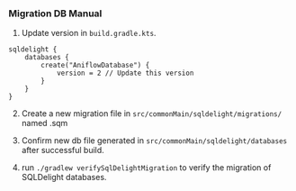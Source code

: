 
### Migration DB Manual
1. Update version in `build.gradle.kts`.

```
sqldelight {
    databases {
        create("AniflowDatabase") {
            version = 2 // Update this version
        }
    }
}
```

2. Create a new migration file in `src/commonMain/sqldelight/migrations/` named <version to upgrade from>.sqm

3. Confirm new db file generated in `src/commonMain/sqldelight/databases` after successful build.

4. run `./gradlew verifySqlDelightMigration` to verify the migration of SQLDelight databases.